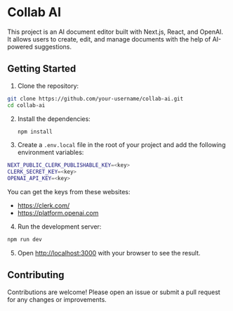 # Collab AI
This project is an AI document editor built with Next.js, React, and OpenAI. It allows users to create, edit, and manage documents with the help of AI-powered suggestions.

## Getting Started
1. Clone the repository:
  ```bash
  git clone https://github.com/your-username/collab-ai.git
  cd collab-ai
  ```
2. Install the dependencies:
   ```bash
   npm install
   ```
3. Create a `.env.local` file in the root of your project and add the following environment variables:
```bash
NEXT_PUBLIC_CLERK_PUBLISHABLE_KEY=<key>
CLERK_SECRET_KEY=<key>
OPENAI_API_KEY=<key>
```
You can get the keys from these websites:
  - https://clerk.com/
  - https://platform.openai.com
  
4.  Run the development server:

```bash
npm run dev
```

5. Open [http://localhost:3000](http://localhost:3000) with your browser to see the result.

## Contributing
Contributions are welcome! Please open an issue or submit a pull request for any changes or improvements.

